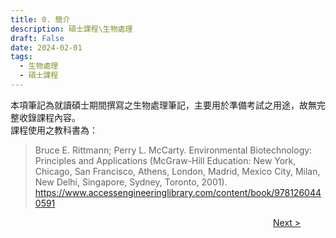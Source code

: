 ```yaml
---
title: 0. 簡介
description: 碩士課程\生物處理
draft: False
date: 2024-02-01
tags:
  - 生物處理
  - 碩士課程
---
```

本項筆記為就讀碩士期間撰寫之生物處理筆記，主要用於準備考試之用途，故無完整收錄課程內容。  
課程使用之教科書為：  
> Bruce E. Rittmann; Perry L. McCarty. Environmental Biotechnology: Principles and Applications (McGraw-Hill Education: New York, Chicago, San Francisco, Athens, London, Madrid, Mexico City, Milan, New Delhi, Singapore, Sydney, Toronto, 2001). https://www.accessengineeringlibrary.com/content/book/9781260440591

<div style="display: grid; grid-template-columns: 1fr 4fr 1fr;">
  <div></div>
  <div></div>
  <div><a href="01_基礎微生物學">Next ></a></div>
</div>